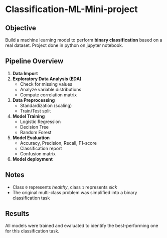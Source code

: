# Classification-ML-Mini-project

## Objective
Build a machine learning model to perform **binary classification** based on a real dataset. Project done in python on jupyter notebook.

## Pipeline Overview
1. **Data Import** 
2. **Exploratory Data Analysis (EDA)**  
   - Check for missing values  
   - Analyze variable distributions  
   - Compute correlation matrix  
3. **Data Preprocessing**  
   - Standardization (scaling)  
   - Train/Test split  
4. **Model Training** 
   - Logistic Regression  
   - Decision Tree  
   - Random Forest  
5. **Model Evaluation** 
   - Accuracy, Precision, Recall, F1-score  
   - Classification report  
   - Confusion matrix
6. **Model deployment**

## Notes
- Class `0` represents *healthy*, class `1` represents *sick*  
- The original multi-class problem was simplified into a binary classification task

## Results
All models were trained and evaluated to identify the best-performing one for this classification task.
